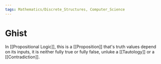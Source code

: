 ```yaml
---
tags: Mathematics/Discrete_Structures, Computer_Science
---
```


# Ghist

In [[Propositional Logic]], this is a [[Proposition]] that's truth values depend on its inputs, it is neither fully true or fully false, unluke a [[Tautology]] or a [[Contradiction]].